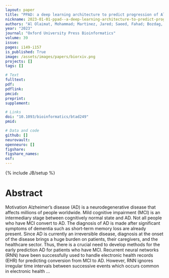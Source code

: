 ```yaml
---
layout: paper
title: "PPAD: a deep learning architecture to predict progression of Alzheimer’s disease"
nickname: 2023-01-01-ppad--a-deep-learning-architecture-to-predict-progression-of-alzheimer’s-disease
authors: "Al Olaimat, Mohammad; Martinez, Jared; Saeed, Fahad; Bozdag, Serdar; Alzheimer’s Disease Neuroimaging Initiative; "
year: "2023"
journal: "Oxford University Press Bioinformatics"
volume: 39
issue:
pages: i149-i157
is_published: True
image: /assets/images/papers/biorxiv.png
projects: []
tags: []

# Text
fulltext:
pdf:
pdflink:
pmcid:
preprint: 
supplement:

# Links
doi: "10.1093/bioinformatics/btad249"
pmid:

# Data and code
github: []
neurovault:
openneuro: []
figshare:
figshare_names:
osf:
---
```

{% include JB/setup %}

# Abstract

Motivation           Alzheimer’s disease (AD) is a neurodegenerative disease that affects millions of people worldwide. Mild cognitive impairment (MCI) is an intermediary stage between cognitively normal state and AD. Not all people who have MCI convert to AD. The diagnosis of AD is made after significant symptoms of dementia such as short-term memory loss are already present. Since AD is currently an irreversible disease, diagnosis at the onset of the disease brings a huge burden on patients, their caregivers, and the healthcare sector. Thus, there is a crucial need to develop methods for the early prediction AD for patients who have MCI. Recurrent neural networks (RNN) have been successfully used to handle electronic health records (EHR) for predicting conversion from MCI to AD. However, RNN ignores irregular time intervals between successive events which occurs common in electronic health …
